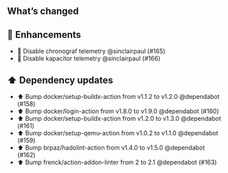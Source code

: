 ## What’s changed

## 🚀 Enhancements

- 🔨 Disable chronograf telemetry @sinclairpaul (#165)
- 🔨 Disable kapacitor telemetry @sinclairpaul (#166)

## ⬆️ Dependency updates

- ⬆️ Bump docker/setup-buildx-action from v1.1.2 to v1.2.0 @dependabot (#158)
- ⬆️ Bump docker/login-action from v1.8.0 to v1.9.0 @dependabot (#160)
- ⬆️ Bump docker/setup-buildx-action from v1.2.0 to v1.3.0 @dependabot (#161)
- ⬆️ Bump docker/setup-qemu-action from v1.0.2 to v1.1.0 @dependabot (#159)
- ⬆️ Bump brpaz/hadolint-action from v1.4.0 to v1.5.0 @dependabot (#162)
- ⬆️ Bump frenck/action-addon-linter from 2 to 2.1 @dependabot (#163)
